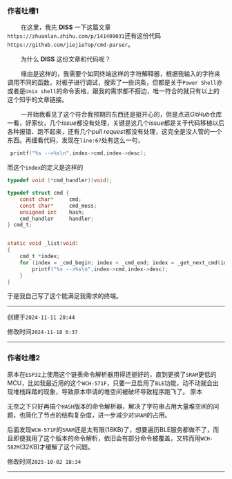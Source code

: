 ### 作者吐槽1

        在这里，我先 **DISS** 一下这篇文章`https://zhuanlan.zhihu.com/p/141409031`还有这份代码`https://github.com/jiejieTop/cmd-parser`。

        为什么 **DISS** 这份文章和代码呢？

        缘由是这样的，我需要个如同终端这样的字符解释器，根据我输入的字符来调用不同的函数，对板子进行调试，搜索了一些词条，但都是关于`Power Shell`亦或者是`Unix shell`的命令表格，跟我的需求都不搭边，唯一符合的就只有以上的这个知乎的文章链接。

        一开始我看见了这个符合我预期的东西还是挺开心的，但是点进*GitHub*仓库一看，好家伙，几个*issue*都没有处理，关键是这几个*issue*都是关于代码移植以后各种报错、跑不起来，还有几个*pull request*都没有处理，这完全是没人管的一个东西。再细看代码，发现在`line:67`处有这么一句，

```c
 printf("%s -->%s\n",index->cmd,index->desc);
```

而这个`index`的定义是这样的

```c
typedef void (*cmd_handler)(void);

typedef struct cmd {
    const char*     cmd;
    const char*     cmd_mess;
    unsigned int    hash;
    cmd_handler     handler;
} cmd_t;


static void _list(void)
{
    cmd_t *index;
    for (index = _cmd_begin; index < _cmd_end; index = _get_next_cmd(index)) {
        printf("%s -->%s\n",index->cmd,index->desc);
    }
}
```

于是我自己写了这个能满足我需求的终端。

-----

创建于`2024-11-11 20:44`

修改时间`2024-11-18 6:37`

-----


### 作者吐槽2

  原本在`ESP32`上使用这个链表命令解析器用得还挺好的，直到更换了`SRAM`更低的MCU，比如我最近用的这个`WCH-571F`，只要一旦启用了`BLE`功能，动不动就会出现堆栈踩踏的现象，导致原本申请的堆空间被破坏导致程序跑飞了。
        原本
        
  无奈之下只好再搞个`HASH`版本的命令解析器，解决了字符串占用大量堆空间的问题，也简化了节点的结构复杂度，进一步减少对`SRAM`的占用。

  后面发现`WCH-571F`的`SRAM`还是太有限(18KB)了，想要遍历BLE服务都做不了，而且即便我用了这个版本的命令解析，依旧会有部分命令被覆盖，又转而用`WCH-582M`(32KB)才缓解了这个问题。

修改时间`2025-10-02 18:34`

-----
